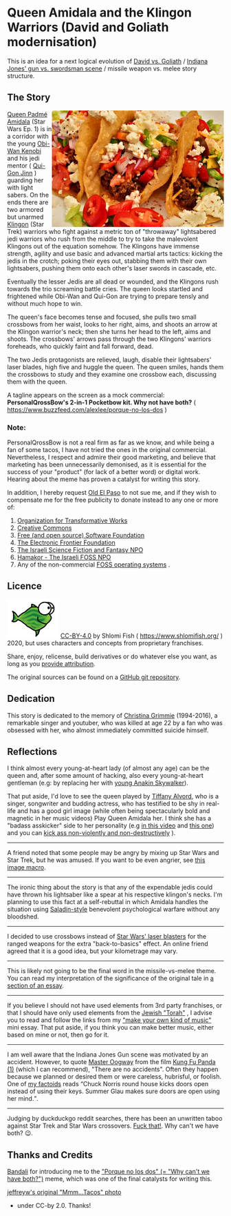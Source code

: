 # Queen Amidala and the Klingon Warriors (David and Goliath modernisation)

This is an idea for a next logical evolution of
[David vs. Goliath](https://www.shlomifish.org/philosophy/philosophy/putting-all-cards-on-the-table-2013/DocBook5/putting-all-cards-on-the-table-2013/david_and_goliath.xhtml) / [Indiana Jones' gun vs. swordsman scene](https://www.youtube.com/watch?v=7YyBtMxZgQs) / missile weapon vs. melee story structure.

## The Story

<img align="right" src="./6306095903_a5c92746ba_o--tacos-reduced-by-jeffreyw--small-400px.webp" alt="Tacos photo by JeffreyW" />

[Queen Padmé Amidala](https://starwars.fandom.com/wiki/Padm%C3%A9_Amidala) (Star Wars Ep. 1) is in a corridor with the young [Obi-Wan Kenobi](https://starwars.fandom.com/wiki/Obi-Wan_Kenobi) and his jedi mentor ( [Qui-Gon Jinn](https://en.wikipedia.org/wiki/Qui-Gon_Jinn) ) guarding her with light sabers. On the ends there are two armored but unarmed [Klingon](https://memory-alpha.fandom.com/wiki/Klingon) (Star Trek) warriors who fight against a metric ton of "throwaway" lightsabered jedi warriors who rush from the middle to try to take the malevolent Klingons out of the equation somehow. The Klingons have immense strength, agility and use basic and advanced martial arts tactics: kicking the jedis in the crotch; poking their eyes out, stabbing them with their own lightsabers, pushing them onto each other's laser swords in cascade, etc.

Eventually the lesser Jedis are all dead or wounded, and the Klingons rush towards the trio screaming battle cries. The queen looks startled and frightened while Obi-Wan and Qui-Gon are trying to prepare tensly and without much hope to win.

The queen's face becomes tense and focused, she pulls two small crossbows from
her waist, looks to her right, aims, and shoots an arrow at the Klingon
warrior's neck; then she turns her head to the left, aims and shoots. The
crossbows' arrows pass through the two Klingons' warriors foreheads, who
quickly faint and fall forward, dead.

The two Jedis protagonists are relieved, laugh, disable their lightsabers' laser blades, high five and huggle the queen. The queen smiles, hands them the crossbows to study and they examine one crossbow each, discussing them with the queen.

A tagline appears on the screen as a mock commercial: **PersonalQrossBow's 2-in-1 Pocketbow kit. Why not have both?** ( https://www.buzzfeed.com/alexlee/porque-no-los-dos )

### Note:

PersonalQrossBow is not a real firm as far as we know, and while being a fan of some tacos, I
have not tried the ones in the original commercial. Nevertheless, I respect and admire their good marketing,
and believe that marketing has been unnecessarily demonised, as it is essential for the success of
your "product" (for lack of a better word) or digital work. Hearing about the meme has
proven a catalyst for writing this story.

In addition, I hereby request [Old El Paso](https://www.oldelpaso.com/) to not sue me,
and if they wish to compensate me for the free publicity to donate instead to any
one or more of:

1. [Organization for Transformative Works](https://www.transformativeworks.org/)
2. [Creative Commons](https://creativecommons.org/)
3. [Free (and open source) Software Foundation](https://www.fsf.org/)
4. [The Electronic Frontier Foundation](https://www.eff.org/)
5. [The Israeli Science Fiction and Fantasy NPO](https://www.sf-f.org.il/en/)
6. [Hamakor - The Israeli FOSS NPO](https://www.hamakor.org.il/)
7. Any of the non-commercial [FOSS operating systems](https://en.wikipedia.org/wiki/Free_and_open-source_software) .

## Licence

![Shlomi Fish’s "EvilPHish" emblem (originally from userfriendly.org)](./evilphish-shlomif-emblem.png)
[CC-BY-4.0](https://creativecommons.org/licenses/by/4.0/) by Shlomi Fish ( https://www.shlomifish.org/ ) 2020,
but uses characters and concepts from proprietary franchises.

Share, enjoy, relicense, build derivatives or do whatever else you want, as long
as you [provide attribution](https://www.shlomifish.org/meta/copyrights/#cc_by_intr).

The original sources can be found on a [GitHub git repository](https://github.com/shlomif/missile-vs-melee-take-three).

## Dedication

This story is dedicated to the memory of [Christina Grimmie](https://en.wikipedia.org/wiki/Christina_Grimmie) (1994-2016),
a remarkable singer and youtuber, who was killed at age 22 by a fan who was obsessed with her, who almost immediately committed suicide himself.

## Reflections

I think almost every young-at-heart lady (of almost any age) can be the queen and, after
some amount of hacking, also every young-at-heart gentleman (e.g: by replacing her with
[young Anakin Skywalker](https://starwars.fandom.com/wiki/Anakin_Skywalker)).

That put aside, I'd love to see the queen played by [Tiffany Alvord](https://en.wikipedia.org/wiki/Tiffany_Alvord),
who is a singer, songwriter and budding actress, who has testified to be
shy in real-life and has a good girl image (while often being spectacularly bold and
magnetic in her music videos) Play Queen Amidala her. I think she has a "badass asskicker"
side to her personality (e.g [in this video](https://www.youtube.com/watch?v=3gxvMi6yekg)
and [this one](https://www.youtube.com/watch?v=kihnB6M4Hzs)) and you can
[kick ass non-violently and non-destructively](https://www.shlomifish.org/humour/Summerschool-at-the-NSA/) ).

----

A friend noted that some people may be angry by mixing up Star Wars and Star Trek,
but he was amused. If you want to be even angrier, see [this image macro](https://absurdlynerdly.wordpress.com/2011/10/19/use-the-force-harry/).

----

The ironic thing about the story is that any of the expendable jedis could
have thrown his lightsaber like a spear at his respective klingon's necks. I'm planning
to use this fact at a self-rebuttal in which Amidala handles the situation
using [Saladin-style](http://shlomifishswiki.branchable.com/Saladin_Style/)
benevolent psychological warfare without any bloodshed.

----

I decided to use crossbows instead of [Star Wars' laser blasters](https://starwars.fandom.com/wiki/Blaster/Legends) for the
ranged weapons for the extra "back-to-basics" effect. An online friend agreed that it is a good idea, but
your kilometrage may vary.

----

This is likely not going to be the final word in the missile-vs-melee theme. You
can read my interpretation of the significance of the original tale in
[a section of an essay](https://www.shlomifish.org/philosophy/philosophy/putting-all-cards-on-the-table-2013/DocBook5/putting-all-cards-on-the-table-2013/david_and_goliath.xhtml).

----

If you believe I should not have used elements from 3rd party franchises,
or that I should have only used elements from the [Jewish "Torah"](https://en.wikipedia.org/wiki/Torah)
, I advise you to read and follow the links from my
["make your own kind of music"](https://www.shlomifish.org/philosophy/philosophy/putting-cards-on-the-table-2019-2020/putting-cards-on-the-table-2019-2020/make-your-own-kind-of-music.xhtml)
mini essay. That put aside, if you think you can make better music, either
based on mine or not, then go for it.

----

I am well aware that the Indiana Jones Gun scene was motivated by an accident.
However, to quote [Master Oogway](https://kungfupanda.fandom.com/wiki/Oogway)
from the film [Kung Fu Panda (1)](https://en.wikipedia.org/wiki/Kung_Fu_Panda_%28film%29)
(which I can recommend), "There are no accidents". Often they happen because
we planned or desired them or were careless, hubrisful, or foolish. One of
[my factoids](https://www.shlomifish.org/humour/bits/facts/) reads
<q>Chuck Norris round house kicks doors open instead of using their keys. Summer Glau makes sure doors are open using her mind.</q>.

----

Judging by duckduckgo reddit searches, there has been an unwritten taboo against Star Trek and Star
Wars crossovers. [Fuck that!](https://www.youtube.com/watch?v=ROZjaxT_0Hw). Why can't we have both?
😉.

## Thanks and Credits

[Bandali](https://github.com/notbandali) for introducing me to the ["Porque no los dos" (= "Why can't we have both?")](https://www.buzzfeed.com/alexlee/porque-no-los-dos) meme, which was one of
the final catalysts for writing this.

[jeffreyw's original "Mmm...Tacos" photo](https://www.flickr.com/photos/7927684@N03/6306095903)
- under CC-by 2.0. Thanks!

